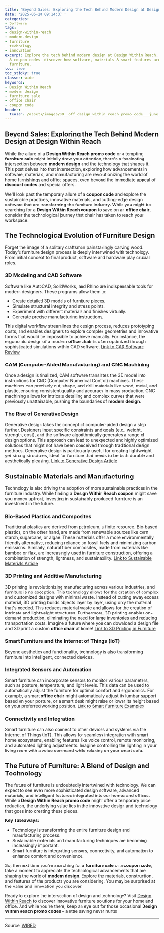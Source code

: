 ```yaml
---
title: 'Beyond Sales: Exploring the Tech Behind Modern Design at Design Within Reach'
date: '2025-05-28 09:14:37 '
categories:
- Software
tags:
- design-within-reach
- modern-design
- furniture
- technology
- innovation
excerpt: Explore the tech behind modern design at Design Within Reach. Beyond sales
  & coupon codes, discover how software, materials & smart features are revolutionizing
  furniture.
toc: true
toc_sticky: true
classes: wide
keywords:
- Design Within Reach
- modern design
- furniture sale
- office chair
- coupon code
header:
  teaser: /assets/images/30__off_design_within_reach_promo_code___june_2025_20250528091437.jpg
---
```


## Beyond Sales: Exploring the Tech Behind Modern Design at Design Within Reach

While the allure of a **Design Within Reach promo code** or a tempting **furniture sale** might initially draw your attention, there's a fascinating intersection between **modern design** and the technology that shapes it. This post delves into that intersection, exploring how advancements in software, materials, and manufacturing are revolutionizing the world of home furnishings and office spaces, even beyond the immediate appeal of **discount codes** and special offers.

We'll look past the temporary allure of a **coupon code** and explore the sustainable practices, innovative materials, and cutting-edge design software that are transforming the furniture industry. While you might be searching for a **Design Within Reach coupon** to save on an **office chair**, consider the technological journey that chair has taken to reach your workspace.

## The Technological Evolution of Furniture Design

Forget the image of a solitary craftsman painstakingly carving wood. Today's furniture design process is deeply intertwined with technology. From initial concept to final product, software and hardware play crucial roles.

### 3D Modeling and CAD Software

Software like AutoCAD, SolidWorks, and Rhino are indispensable tools for modern designers. These programs allow them to:

*   Create detailed 3D models of furniture pieces.
*   Simulate structural integrity and stress points.
*   Experiment with different materials and finishes virtually.
*   Generate precise manufacturing instructions.

This digital workflow streamlines the design process, reduces prototyping costs, and enables designers to explore complex geometries and innovative forms that would be impossible to achieve manually. For instance, the ergonomic design of a modern **office chair** is often optimized through sophisticated simulations within CAD software. [Link to CAD Software Review](URL)

### CAM (Computer-Aided Manufacturing) and CNC Machining

Once a design is finalized, CAM software translates the 3D model into instructions for CNC (Computer Numerical Control) machines. These machines can precisely cut, shape, and drill materials like wood, metal, and plastic, ensuring consistent quality and accuracy in mass production. CNC machining allows for intricate detailing and complex curves that were previously unattainable, pushing the boundaries of **modern design**.

### The Rise of Generative Design

Generative design takes the concept of computer-aided design a step further. Designers input specific constraints and goals (e.g., weight, strength, cost), and the software algorithmically generates a range of design options. This approach can lead to unexpected and highly optimized solutions that might not have been conceived through traditional design methods. Generative design is particularly useful for creating lightweight yet strong structures, ideal for furniture that needs to be both durable and aesthetically pleasing. [Link to Generative Design Article](URL)

## Sustainable Materials and Manufacturing

Technology is also driving the adoption of more sustainable practices in the furniture industry. While finding a **Design Within Reach coupon** might save you money upfront, investing in sustainably produced furniture is an investment in the future.

### Bio-Based Plastics and Composites

Traditional plastics are derived from petroleum, a finite resource. Bio-based plastics, on the other hand, are made from renewable sources like corn starch, sugarcane, or algae. These materials offer a more environmentally friendly alternative, reducing reliance on fossil fuels and minimizing carbon emissions. Similarly, natural fiber composites, made from materials like bamboo or flax, are increasingly used in furniture construction, offering a combination of strength, lightness, and sustainability. [Link to Sustainable Materials Article](URL)

### 3D Printing and Additive Manufacturing

3D printing is revolutionizing manufacturing across various industries, and furniture is no exception. This technology allows for the creation of complex and customized designs with minimal waste. Instead of cutting away excess material, 3D printing builds objects layer by layer, using only the material that's needed. This reduces material waste and allows for the creation of intricate and lightweight structures. Furthermore, 3D printing enables on-demand production, eliminating the need for large inventories and reducing transportation costs. Imagine a future where you can download a design file and 3D print a custom **office chair** at home! [Link to 3D Printing in Furniture](URL)

### Smart Furniture and the Internet of Things (IoT)

Beyond aesthetics and functionality, technology is also transforming furniture into intelligent, connected devices.

### Integrated Sensors and Automation

Smart furniture can incorporate sensors to monitor various parameters, such as posture, temperature, and light levels. This data can be used to automatically adjust the furniture for optimal comfort and ergonomics. For example, a smart **office chair** might automatically adjust its lumbar support based on your posture, or a smart desk might raise or lower its height based on your preferred working position. [Link to Smart Furniture Examples](URL)

### Connectivity and Integration

Smart furniture can also connect to other devices and systems via the Internet of Things (IoT). This allows for seamless integration with smart home ecosystems, enabling features like voice control, remote monitoring, and automated lighting adjustments. Imagine controlling the lighting in your living room with a voice command while relaxing on your smart sofa. 

## The Future of Furniture: A Blend of Design and Technology

The future of furniture is undoubtedly intertwined with technology. We can expect to see even more sophisticated design software, advanced materials, and intelligent features integrated into our homes and offices. While a **Design Within Reach promo code** might offer a temporary price reduction, the underlying value lies in the innovative design and technology that goes into creating these pieces. 

**Key Takeaways:**

*   Technology is transforming the entire furniture design and manufacturing process.
*   Sustainable materials and manufacturing techniques are becoming increasingly important.
*   Smart furniture is integrating sensors, connectivity, and automation to enhance comfort and convenience.

So, the next time you're searching for a **furniture sale** or a **coupon code**, take a moment to appreciate the technological advancements that are shaping the world of **modern design**. Explore the materials, construction, and features of the products you are considering. You may be surprised at the value and innovation you discover.

Ready to explore the intersection of design and technology? Visit [Design Within Reach](URL) to discover innovative furniture solutions for your home and office. And while you're there, keep an eye out for those occasional **Design Within Reach promo codes** – a little saving never hurts!


---

Source: [WIRED](https://www.wired.com/story/design-within-reach-promo-code/)